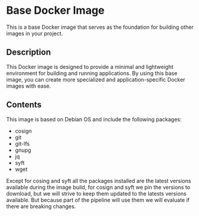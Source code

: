 # Base Docker Image

This is a base Docker image that serves as the foundation for building other images in your project.

## Description

This Docker image is designed to provide a minimal and lightweight environment for building and running applications.
By using this base image, you can create more specialized and application-specific Docker images with ease.

## Contents

This image is based on Debian OS and include the following packages:

- cosign
- git
- git-lfs
- gnupg
- jq
- syft
- wget

Except for cosing and syft all the packages installed are the latest versions available during the image build,
for cosign and syft we pin the versions to download, but we will strive to keep them updated to the latests
versions available. But because part of the pipeline will use them we will evaluate if there are breaking changes.
